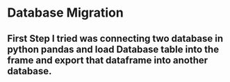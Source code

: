 # Database Migration
## First Step I tried was connecting two database in python pandas and load Database table into the frame and export that dataframe into another database.

